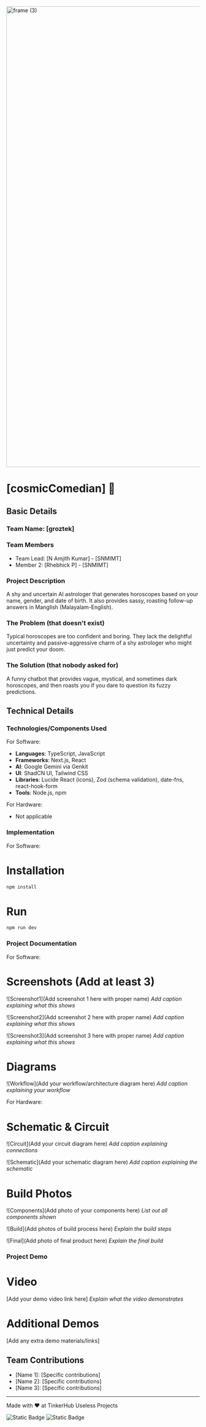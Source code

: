<img width="3188" height="1202" alt="frame (3)" src="https://github.com/user-attachments/assets/517ad8e9-ad22-457d-9538-a9e62d137cd7" />


# [cosmicComedian] 🎯


## Basic Details
### Team Name: [groztek]


### Team Members
- Team Lead: [N Amjith Kumar] - [SNMIMT]
- Member 2: [Rhebhick P] - [SNMIMT]


### Project Description
A shy and uncertain AI astrologer that generates horoscopes based on your name, gender, and date of birth. It also provides sassy, roasting follow-up answers in Manglish (Malayalam-English).

### The Problem (that doesn't exist)
Typical horoscopes are too confident and boring. They lack the delightful uncertainty and passive-aggressive charm of a shy astrologer who might just predict your doom.

### The Solution (that nobody asked for)
A funny chatbot that provides vague, mystical, and sometimes dark horoscopes, and then roasts you if you dare to question its fuzzy predictions.

## Technical Details
### Technologies/Components Used
For Software:
- **Languages**: TypeScript, JavaScript
- **Frameworks**: Next.js, React
- **AI**: Google Gemini via Genkit
- **UI**: ShadCN UI, Tailwind CSS
- **Libraries**: Lucide React (icons), Zod (schema validation), date-fns, react-hook-form
- **Tools**: Node.js, npm

For Hardware:
- Not applicable

### Implementation
For Software:
# Installation
```bash
npm install
```

# Run
```bash
npm run dev
```

### Project Documentation
For Software:

# Screenshots (Add at least 3)
![Screenshot1](Add screenshot 1 here with proper name)
*Add caption explaining what this shows*

![Screenshot2](Add screenshot 2 here with proper name)
*Add caption explaining what this shows*

![Screenshot3](Add screenshot 3 here with proper name)
*Add caption explaining what this shows*

# Diagrams
![Workflow](Add your workflow/architecture diagram here)
*Add caption explaining your workflow*

For Hardware:

# Schematic & Circuit
![Circuit](Add your circuit diagram here)
*Add caption explaining connections*

![Schematic](Add your schematic diagram here)
*Add caption explaining the schematic*

# Build Photos
![Components](Add photo of your components here)
*List out all components shown*

![Build](Add photos of build process here)
*Explain the build steps*

![Final](Add photo of final product here)
*Explain the final build*

### Project Demo
# Video
[Add your demo video link here]
*Explain what the video demonstrates*

# Additional Demos
[Add any extra demo materials/links]

## Team Contributions
- [Name 1]: [Specific contributions]
- [Name 2]: [Specific contributions]
- [Name 3]: [Specific contributions]

---
Made with ❤️ at TinkerHub Useless Projects 

![Static Badge](https://img.shields.io/badge/TinkerHub-24?color=%23000000&link=https%3A%2F%2Fwww.tinkerhub.org%2F)
![Static Badge](https://img.shields.io/badge/UselessProjects--25-25?link=https%3A%2F%2Fwww.tinkerhub.org%2Fevents%2FQ2Q1TQKX6Q%2FUseless%2520Projects)
